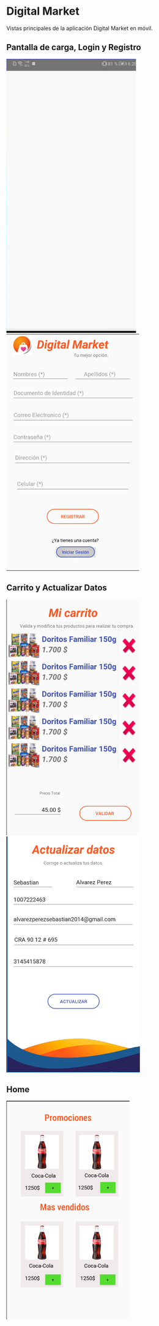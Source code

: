 # Digital Market
Vistas principales de la aplicación Digital Market en móvil.

## Pantalla de carga, Login y Registro
![login](https://github.com/Amonbe8080/Digital-Market-APK/blob/master/Screenshots/Inicial.gif)           ![registro](https://github.com/Amonbe8080/Digital-Market-APK/blob/master/Screenshots/Registro.png)

## Carrito y Actualizar Datos
![carrito](https://github.com/Amonbe8080/Digital-Market-APK/blob/master/Screenshots/Carrito.png)         ![actualizar](https://github.com/Amonbe8080/Digital-Market-APK/blob/master/Screenshots/ActualizarDatos.png)

## Home
![home](https://github.com/Amonbe8080/Digital-Market-APK/blob/master/Screenshots/Home.png) 
